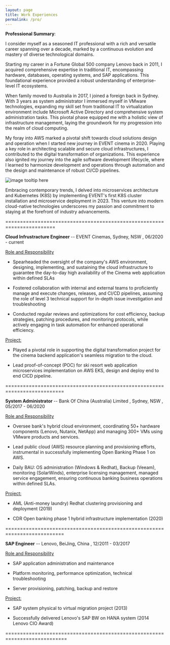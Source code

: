 ```yaml
---
layout: page
title: Work Experiences
permalink: /pro/
---
```


<b>Professional Summary</b>:

I consider myself as a seasoned IT professional with a rich and versatile career spanning over a decade, marked by a continuous evolution and mastery of diverse technological domains. 

Starting my career in a Fortune Global 500 company Lenovo back in 2011, I acquired comprehensive expertise in traditional IT, encompassing hardware, databases, operating systems, and SAP applications. This foundational experience provided a robust understanding of enterprise-level IT ecosystems.

When family moved to Australia in 2017, I joined a foreign back in Sydney. With 3 years as system administrator I immersed myself in VMware technologies, expanding my skill set from traditional IT to virtualization environment include Microsoft Active Directory and comprehensive system administration tasks. This pivotal phase equipped me with a holistic view of infrastructure management, laying the groundwork for my progression into the realm of cloud computing.

My foray into AWS marked a pivotal shift towards cloud solutions design and operation when I started new journey in EVENT cinema in 2020. Playing a key role in architecting scalable and secure cloud infrastructures, I contributed to the digital transformation of organizations. This experience also ignited my journey into the agile software development lifecycle, where I learned to harmonize development and operations through automation and the design and maintenance of robust CI/CD pipelines.

![image tooltip here](/assets/k8s.png)

Embracing contemporary trends, I delved into microservices architecture and Kubernetes (K8S) by implementing EVENT's first K8S cluster installation and microservice deployment in 2023. This venture into modern cloud-native technologies underscores my passion and commitment to staying at the forefront of industry advancements.

=======================================================================

<b>Cloud Infrustracture Engineer </b>  --  EVENT Cinemas,    Sydney, NSW ,       06/2020 - current 

<ins>Role and Responsibility</ins> 

- Spearheaded the oversight of the company's AWS environment, designing, implementing, and sustaining the cloud infrastructure to guarantee the day-to-day high availability of the Cinema web application within defined SLAs

- Fostered collaboration with internal and external teams to proficiently manage and execute changes, releases, and CI/CD pipelines, assuming the role of level 3 technical support for in-depth issue investigation and troubleshooting

- Conducted regular reviews and optimizations for cost efficiency, backup strategies, patching procedures, and monitoring protocols, while actively engaging in task automation for enhanced operational efficiency.

<ins>Project:</ins> 

- Played a pivotal role in supporting the digital transformation project for the cinema backend application's seamless migration to the cloud.

- Lead proof-of-concept (POC) for ski resort web application microservices implementation on AWS EKS, design and deploy end to end CICD pipeline.



==========================================================================


<b>System Administrator </b>  --  Bank Of China (Australia) Limited ,    Sydney, NSW ,       05/2017 - 06/2020 

<ins>Role and Responsibility</ins> 

- Oversee bank's hybrid cloud environment, coordinating 50+ hardware components (Lenovo, Nutanix, NetApp) and managing 300+ VMs using VMware products and services.

- Lead public cloud (AWS) resource planning and provisioning efforts, instrumental in successfully implementing Open Banking Phase 1 on AWS.

- Daily BAU: OS administration (Windows & Redhat), Backup (Veeam), monitoring (SolarWinds), enterprise licensing management, managed service engagement, ensuring continuous banking business operations within defined SLAs.

<ins>Project:</ins> 

- AML (Anti-money laundry) Redhat clustering provisioning and deployment (2019)

- CDR Open banking phase 1 hybrid infrastructure implementation (2020)


==========================================================================

<b>SAP Engineer</b>  --  Lenovo,      BeiJing, China ,      12/2011 - 03/2017 

<ins>Role and Responsibility</ins> 

- SAP application administration and maintenance

- Platform monitoring, performance optimization, technical troubleshooting

- Server provisioning, patching, backup and restore


<ins>Project:</ins> 

- SAP system physical to virtual migration project (2013)

- Successfully delivered Lenovo's SAP BW on HANA system (2014 Lenovo CIO Award)

===========================================================================

